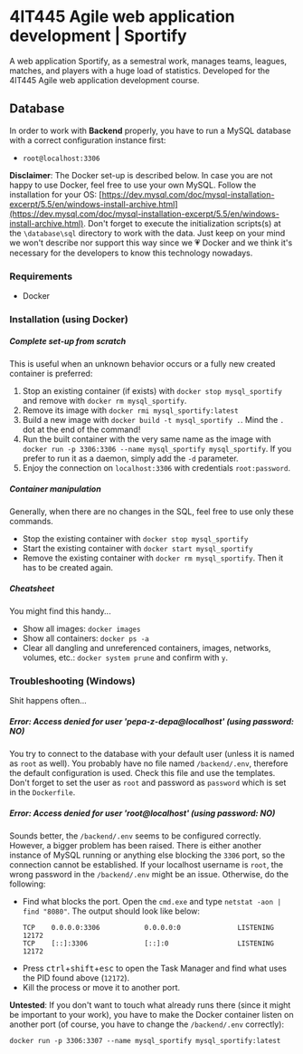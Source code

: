 # 4IT445 Agile web application development | Sportify

A web application Sportify, as a semestral work, manages teams, leagues, matches, and players with a huge load of statistics. Developed for the 4IT445 Agile web application development course.

## Database

In order to work with **Backend** properly, you have to run a MySQL database with a correct configuration instance first:

 - `root@localhost:3306`

**Disclaimer**: The Docker set-up is described below. In case you are not happy to use Docker, feel free to use your own MySQL. Follow the installation for your OS: [https://dev.mysql.com/doc/mysql-installation-excerpt/5.5/en/windows-install-archive.html](https://dev.mysql.com/doc/mysql-installation-excerpt/5.5/en/windows-install-archive.html). 
Don't forget to execute the initialization scripts(s) at the `\database\sql` directory to work with the data. Just keep on your mind we won't describe nor support this way since we :heartpulse: Docker and we think it's necessary for the developers to know this technology nowadays.

### Requirements 
 - Docker

### Installation (using Docker)

##### Complete set-up from scratch
This is useful when an unknown behavior occurs or a fully new created container is preferred:

 1. Stop an existing container (if exists) with `docker stop mysql_sportify` and remove with `docker rm mysql_sportify`.
 2. Remove its image with  `docker rmi mysql_sportify:latest`
 3. Build a new image with `docker build -t mysql_sportify .`. Mind the `.` dot at the end of the command!
 4. Run the built container with the very same name as the image with `docker run -p 3306:3306 --name mysql_sportify mysql_sportify`. If you prefer to run it as a daemon, simply add the `-d` parameter.
 5. Enjoy the connection on `localhost:3306` with credentials `root:password`.

##### Container manipulation
Generally, when there are no changes in the SQL, feel free to use only these commands.

- Stop the existing container with `docker stop mysql_sportify`
- Start the existing container with `docker start mysql_sportify`
- Remove the existing container with `docker rm mysql_sportify`. Then it has to be created again.

##### Cheatsheet
You might find this handy...
- Show all images: `docker images`
- Show all containers: `docker ps -a`
- Clear all dangling and unreferenced containers, images, networks, volumes, etc.: `docker system prune` and confirm with `y`. 

### Troubleshooting (Windows)
Shit happens often...

##### Error: Access denied for user 'pepa-z-depa@localhost' (using password: NO)

You try to connect to the database with your default user (unless it is named as `root` as well). You probably have no file named `/backend/.env`, therefore the default configuration is used. Check this file and use the templates. Don't forget to set the user as `root` and password as `password` which is set in the `Dockerfile`.

##### Error: Access denied for user 'root@localhost' (using password: NO)

Sounds better, the `/backend/.env` seems to be configured correctly. However, a bigger problem has been raised. There is either another instance of MySQL running or anything else blocking the `3306` port, so the connection cannot be established.
If your localhost username is `root`, the wrong password in the `/backend/.env` might be an issue. Otherwise, do the following:

- Find what blocks the port. Open the `cmd.exe` and type `netstat -aon | find "8080"`. The output should look like below:
   ```$shell
   TCP    0.0.0.0:3306           0.0.0.0:0              LISTENING       12172
   TCP    [::]:3306              [::]:0                 LISTENING       12172
   ```
- Press <kbd>ctrl</kbd>+<kbd>shift</kbd>+<kbd>esc</kbd> to open the Task Manager and find what uses the PID found above (`12172`).
- Kill the process or move it to another port.

**Untested**: If you don't want to touch what already runs there (since it might be important to your work), you have to make the Docker container listen on another port (of course, you have to change the `/backend/.env` correctly):
   ```$shell
   docker run -p 3306:3307 --name mysql_sportify mysql_sportify:latest
   ```
